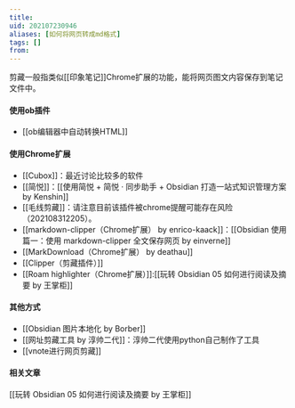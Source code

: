 ```yaml
---
title: 
uid: 202107230946
aliases: [如何将网页转成md格式]
tags: []
from: 
---
```

剪藏一般指类似[[印象笔记]]Chrome扩展的功能，能将网页图文内容保存到笔记文件中。

#### 使用ob插件
- [[ob编辑器中自动转换HTML]]

#### 使用Chrome扩展
- [[Cubox]]：最近讨论比较多的软件
- [[简悦]]：[[使用简悦 + 简悦 · 同步助手 + Obsidian 打造一站式知识管理方案 by Kenshin]]
- [[毛线剪藏]]：请注意目前该插件被chrome提醒可能存在风险（202108312205）。
- [[markdown-clipper（Chrome扩展） by enrico-kaack]]：[[Obsidian 使用篇一：使用 markdown-clipper 全文保存网页 by einverne]]
- [[MarkDownload（Chrome扩展） by deathau]]
- [[Clipper（剪藏插件）]]
- [[Roam highlighter（Chrome扩展）]]:[[玩转 Obsidian 05 如何进行阅读及摘要  by 王掌柜]]


#### 其他方式
- [[Obsidian 图片本地化 by Borber]]
- [[网址剪藏工具 by 淳帅二代]]：淳帅二代使用python自己制作了工具
- [[vnote进行网页剪藏]]

#### 相关文章
[[玩转 Obsidian 05 如何进行阅读及摘要  by 王掌柜]]